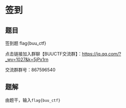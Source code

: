 # 签到

## 题目

签到题 flag{buu_ctf}

点击链接加入群聊【BUUCTF交流群】：<https://jq.qq.com/?_wv=1027&k=5jPx1rn>

交流群群号：867596540

## 题解

由题干，输入`flag{buu_ctf}`
